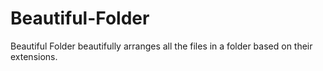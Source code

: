 # Beautiful-Folder
Beautiful Folder beautifully arranges all the files in a folder based on their extensions.
